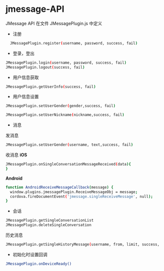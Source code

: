 
# jmessage-API

JMessage API 在文件 JMessagePlugin.js 中定义


+ 注册
```sh
  JMessagePlugin.register(username, password, success, fail)
```

+ 登录，登出
```sh
JMessagePlugin.login(username, password, success, fail)
JMessagePlugin.logout(success, fail)
```

+ 用户信息获取

```sh
JMessagePlugin.getUserInfo(success, fail)
```

+ 用户信息设置

```sh
JMessagePlugin.setUserGender(gender,success, fail)

JMessagePlugin.setUserNickname(nickname,success, fail)
```

+ 消息

发消息
```sh
JMessagePlugin.setUserGender(username, text,success, fail)
```

收消息
**iOS**
```sh
JMessagePlugin.onSingleConversationMessageReceived(data){
}
```
**Android**
```sh
function AndroidReceiveMessageCallback(message) {
  window.plugins.jmessagePlugin.ReceiveMessageObj = message;
  cordova.fireDocumentEvent('jmessage.singleReceiveMessage', null);
}
```

+ 会话
```sh
JMessagePlugin.getSingleConversationList
JMessagePlugin.deleteSingleConversation
```

历史消息

```sh
JMessagePlugin.getSingleHistoryMessage(username, from, limit, success, fail)
```


+ 初始化时设置回调

```sh
JMessagePlugin.onDeviceReady()
```




